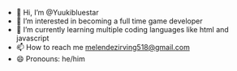 - 👋 Hi, I’m @Yuukibluestar
- 👀 I’m interested in becoming a full time game developer
- 🌱 I’m currently learning multiple coding languages like html and javascript
- 📫 How to reach me melendezirving518@gmail.com
- 😄 Pronouns: he/him


<!---
Yuukibluestar/Yuukibluestar is a ✨ special ✨ repository because its `README.md` (this file) appears on your GitHub profile.
You can click the Preview link to take a look at your changes.
--->
